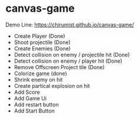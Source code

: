 # canvas-game
Demo Line: https://chirumist.github.io/canvas-game/

- Create Player (Done)
- Shoot projectile (Done)
- Create Enemies (Done)
- Detect collision on enemy / projectile hit (Done)
- Detect collision on enemy / player hit (Done)
- Remove Offscreen Project tile (Done)
- Colorize game (done)
- Shrink enemy on hit
- Create partical explosion on hit
- Add Score
- Add Game Ui
- Add restart button
- Add Start Button
